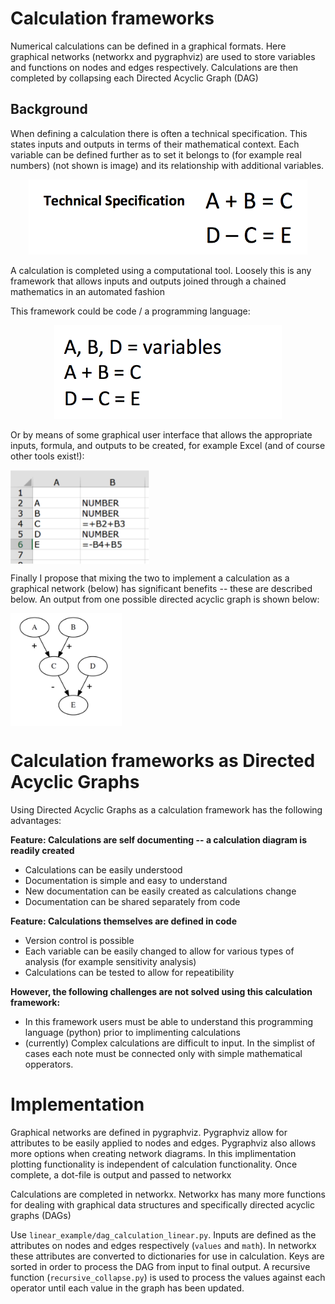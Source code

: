 # Calculation frameworks 

Numerical calculations can be defined in a graphical formats. Here graphical networks (networkx and pygraphviz) are used to store variables and functions on nodes and edges respectively. Calculations are then completed by collapsing each Directed Acyclic Graph (DAG)

## Background 

When defining a calculation there is often a technical specification. This states inputs and outputs in terms of their mathematical context. Each variable can be defined further as to set it belongs to (for example real numbers) (not shown is image) and its relationship with additional variables.

<center>
<img src="https://github.com/jdvt/dag-calculation-framework/blob/master/readme_images/technical_specification.png" height="120">
</center>

A calculation is completed using a computational tool. Loosely this is any framework that allows inputs and outputs joined through a chained mathematics in an automated fashion

This framework could be code / a programming language: 

<center>
<img src="https://github.com/jdvt/dag-calculation-framework/blob/master/readme_images/code_implementation.png" height="150">
</center>

Or by means of some graphical user interface that allows the appropriate inputs, formula, and outputs to be created, for example Excel (and of course other tools exist!): 

<img src="https://github.com/jdvt/dag-calculation-framework/blob/master/readme_images/excel_implementation.png" align="middle" height="150">

Finally I propose that mixing the two to implement a calculation as a graphical network (below) has significant benefits -- these are described below. An output from one possible directed acyclic graph is shown below: 

<img src="https://github.com/jdvt/dag-calculation-framework/blob/master/readme_images/graphical_network_implementation.png" height="180" align="middle">

# Calculation frameworks as Directed Acyclic Graphs

Using Directed Acyclic Graphs as a calculation framework has the following advantages:

**Feature: Calculations are self documenting -- a calculation diagram is readily created**

* Calculations can be easily understood 
* Documentation is simple and easy to understand  
* New documentation can be easily created as calculations change 
* Documentation can be shared separately from code 

**Feature: Calculations themselves are defined in code** 

* Version control is possible 
* Each variable can be easily changed to allow for various types of analysis (for example sensitivity analysis)
* Calculations can be tested to allow for repeatibility  

**However, the following challenges are not solved using this calculation framework:**
* In this framework users must be able to understand this programming language (python) prior to implimenting calculations
* (currently) Complex calculations are difficult to input. In the simplist of cases each note must be connected only with simple mathematical opperators. 

# Implementation 

Graphical networks are defined in pygraphviz. Pygraphviz allow for attributes to be easily applied to nodes and edges. Pygraphviz also allows more options when creating network diagrams. In this implimentation plotting functionality is independent of calculation functionality. Once complete, a dot-file is output and passed to networkx

Calculations are completed in networkx. Networkx has many more functions for dealing with graphical data structures and specifically directed acyclic graphs (DAGs)

Use ```linear_example/dag_calculation_linear.py```. Inputs are defined as the attributes on nodes and edges respectively (```values``` and ```math```). In networkx these attributes are converted to dictionaries for use in calculation. Keys are sorted in order to process the DAG from input to final output. A recursive function (```recursive_collapse.py```) is used to process the values against each operator until each value in the graph has been updated. 